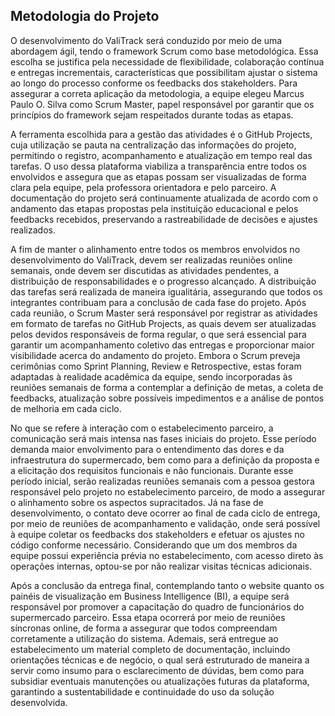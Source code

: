 ## Metodologia do Projeto

O desenvolvimento do ValiTrack será conduzido por meio de uma abordagem ágil, tendo o framework Scrum como base metodológica. Essa escolha se justifica pela necessidade de flexibilidade, colaboração contínua e entregas incrementais, características que possibilitam ajustar o sistema ao longo do processo conforme os feedbacks dos stakeholders. Para assegurar a correta aplicação da metodologia, a equipe elegeu Marcus Paulo O. Silva como Scrum Master, papel responsável por garantir que os princípios do framework sejam respeitados durante todas as etapas.

A ferramenta escolhida para a gestão das atividades é o GitHub Projects, cuja utilização se pauta na centralização das informações do projeto, permitindo o registro, acompanhamento e atualização em tempo real das tarefas. O uso dessa plataforma viabiliza a transparência entre todos os envolvidos e assegura que as etapas possam ser visualizadas de forma clara pela equipe, pela professora orientadora e pelo parceiro. A documentação do projeto será continuamente atualizada de acordo com o andamento das etapas propostas pela instituição educacional e pelos feedbacks recebidos, preservando a rastreabilidade de decisões e ajustes realizados.

A fim de manter o alinhamento entre todos os membros envolvidos no desenvolvimento do ValiTrack, devem ser realizadas reuniões online semanais, onde devem ser discutidas as atividades pendentes, a distribuição de responsabilidades e o progresso alcançado. A distribuição das tarefas será realizada de maneira igualitária, assegurando que todos os integrantes contribuam para a conclusão de cada fase do projeto. Após cada reunião, o Scrum Master será responsável por registrar as atividades em formato de tarefas no GitHub Projects, as quais devem ser atualizadas pelos devidos responsáveis de forma regular, o que será essencial para garantir um acompanhamento coletivo das entregas e proporcionar maior visibilidade acerca do andamento do projeto. Embora o Scrum preveja cerimônias como Sprint Planning, Review e Retrospective, estas foram adaptadas à realidade acadêmica da equipe, sendo incorporadas às reuniões semanais de forma a contemplar a definição de metas, a coleta de feedbacks, atualização sobre possíveis impedimentos e a análise de pontos de melhoria em cada ciclo.

No que se refere à interação com o estabelecimento parceiro, a comunicação será mais intensa nas fases iniciais do projeto. Esse período demanda maior envolvimento para o entendimento das dores e da infraestrutura do supermercado, bem como para a definição da proposta e a elicitação dos requisitos funcionais e não funcionais. Durante esse período inicial, serão realizadas reuniões semanais com a pessoa gestora responsável pelo projeto no estabelecimento parceiro, de modo a assegurar o alinhamento sobre os aspectos supracitados. Já na fase de desenvolvimento, o contato deve ocorrer ao final de cada ciclo de entrega, por meio de reuniões de acompanhamento e validação, onde será possível à equipe coletar os feedbacks dos stakeholders e efetuar os ajustes no código conforme necessário. Considerando que um dos membros da equipe possui experiência prévia no estabelecimento, com acesso direto às operações internas, optou-se por não realizar visitas técnicas adicionais.

Após a conclusão da entrega final, contemplando tanto o website quanto os painéis de visualização em Business Intelligence (BI), a equipe será responsável por promover a capacitação do quadro de funcionários do supermercado parceiro. Essa etapa ocorrerá por meio de reuniões síncronas online, de forma a assegurar que todos compreendam corretamente a utilização do sistema. Ademais, será entregue ao estabelecimento um material completo de documentação, incluindo orientações técnicas e de negócio, o qual será estruturado de maneira a servir como insumo para o esclarecimento de dúvidas, bem como para subsidiar eventuais manutenções ou atualizações futuras da plataforma, garantindo a sustentabilidade e continuidade do uso da solução desenvolvida.
